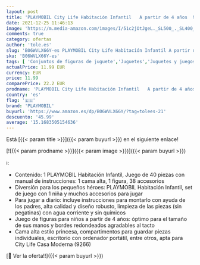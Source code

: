 ```yaml
---
layout: post
title: 'PLAYMOBIL City Life Habitación Infantil   A partir de 4 años  9270 '
date: 2021-12-25 11:46:13
image: 'https://m.media-amazon.com/images/I/51c2jOtJgeL._SL500_._SL400_.jpg'
comments: true
category: ofertas
author: 'tole.es'
slug: 'B06WVLX66Y-es PLAYMOBIL City Life Habitación Infantil A partir de 4 años...'
sku: 'B06WVLX66Y-es'
tags: [ 'Conjuntos de figuras de juguete','Juguetes','Juguetes y juegos','Muñecos y figuras','playmobil', ]
actualPrice: 11.99 EUR
currency: EUR
price: 11.99
comparePrice: 22.2 EUR
prodname: 'PLAYMOBIL City Life Habitación Infantil   A partir de 4 años  9270 '
country: 'es'
flag: '🇪🇸'
brand: 'PLAYMOBIL'
buyurl: 'https://www.amazon.es/dp/B06WVLX66Y/?tag=tolees-21'
descuento: '45.99'
average: '15.1683505154636'
---
```


Está [{{< param title >}}]({{< param buyurl >}}) en el siguiente enlace!

[![{{< param prodname >}}]({{< param image >}})]({{< param buyurl >}})

ℹ️:

- Contenido: 1 PLAYMOBIL Habitación Infantil, Juego de 40 piezas con manual de instrucciones: 1 cama alta, 1 figura, 38 accesorios
- Diversión para los pequeños héroes: PLAYMOBIL Habitación Infantil, set de juego con 1 niña y muchos accesorios para jugar
- Para jugar a diario: incluye instrucciones para montarlo con ayuda de los padres, alta calidad y diseño robusto, limpieza de las piezas (sin pegatinas) con agua corriente y sin químicos
- Juego de figuras para niños a partir de 4 años: óptimo para el tamaño de sus manos y bordes redondeados agradables al tacto
- Cama alta estilo princesa, compartimentos para guardar piezas individuales, escritorio con ordenador portátil, entre otros, apta para City Life Casa Moderna (9266)

[🛒 Ver la oferta!!]({{< param buyurl >}})

